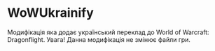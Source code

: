 # WoWUkrainify

Модифікація яка додає український переклад до World of Warcraft: Dragonflight. Увага! Данна модифікація не змінює файли гри.
